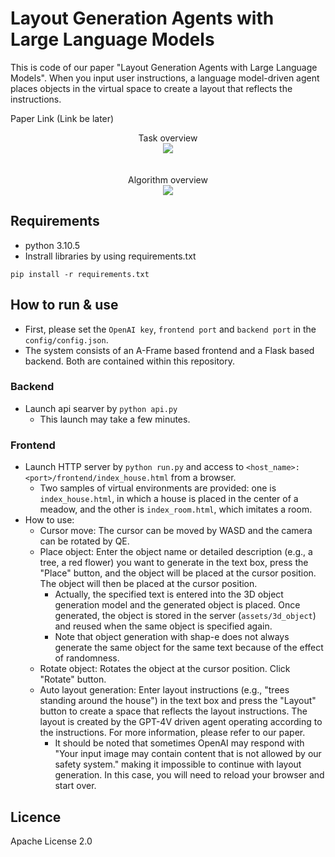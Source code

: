 # Layout Generation Agents with Large Language Models

This is code of our paper "Layout Generation Agents with Large Language Models". When you input user instructions, a language model-driven agent places objects in the virtual space to create a layout that reflects the instructions.

Paper Link (Link be later)

<div align="center">
    Task overview<br>
    <img src="https://github.com/ckdjrkffz/layout-agent/assets/129842419/65348517-85fd-4db1-bba4-3d82b47b63db">
</div>
<br><br>

<div align="center">
    Algorithm overview<br>
    <img src="https://github.com/ckdjrkffz/layout-agent/assets/129842419/661fd610-a750-4e41-ab24-9ee75f6bf9f0">
</div>

## Requirements

- python 3.10.5
- Instrall libraries by using requirements.txt
```
pip install -r requirements.txt
```

## How to run & use

- First, please set the `OpenAI key`, `frontend port` and `backend port` in the `config/config.json`.
- The system consists of an A-Frame based frontend and a Flask based backend. Both are contained within this repository.

### Backend

- Launch api searver by `python api.py`
    - This launch may take a few minutes.

### Frontend

- Launch HTTP server by `python run.py` and access to `<host_name>:<port>/frontend/index_house.html` from a browser.
    - Two samples of virtual environments are provided: one is `index_house.html`, in which a house is placed in the center of a meadow, and the other is `index_room.html`, which imitates a room.
- How to use:
    - Cursor move: The cursor can be moved by WASD and the camera can be rotated by QE.
    - Place object: Enter the object name or detailed description (e.g., a tree, a red flower) you want to generate in the text box, press the "Place" button, and the object will be placed at the cursor position. The object will then be placed at the cursor position.
        - Actually, the specified text is entered into the 3D object generation model and the generated object is placed. Once generated, the object is stored in the server (`assets/3d_object`) and reused when the same object is specified again.
        - Note that object generation with shap-e does not always generate the same object for the same text because of the effect of randomness.
    - Rotate object: Rotates the object at the cursor position. Click "Rotate" button.
    - Auto layout generation: Enter layout instructions (e.g., "trees standing around the house") in the text box and press the "Layout" button to create a space that reflects the layout instructions. The layout is created by the GPT-4V driven agent operating according to the instructions. For more information, please refer to our paper.
        - It should be noted that sometimes OpenAI may respond with "Your input image may contain content that is not allowed by our safety system." making it impossible to continue with layout generation. In this case, you will need to reload your browser and start over.

## Licence
Apache License 2.0